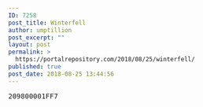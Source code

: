 ```yaml
---
ID: 7258
post_title: Winterfell
author: umptillion
post_excerpt: ""
layout: post
permalink: >
  https://portalrepository.com/2018/08/25/winterfell/
published: true
post_date: 2018-08-25 13:44:56
---
```

<pre>209800001FF7</pre>